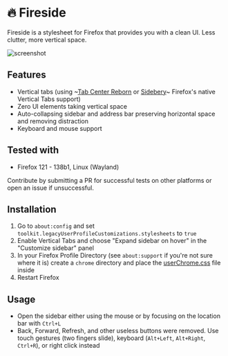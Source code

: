 # 🔥 Fireside
Fireside is a stylesheet for Firefox that provides you with a clean UI. Less clutter, more vertical space.

![screenshot](https://github.com/bjesus/sidefox/assets/55081/ec3bd513-8ef1-465d-aa53-80384bcd0cce)

## Features
- Vertical tabs (using ~[Tab Center Reborn](https://addons.mozilla.org/en-US/firefox/addon/tabcenter-reborn/) or [Sidebery](https://github.com/mbnuqw/sidebery/)~ Firefox's native Vertical Tabs support)
- Zero UI elements taking vertical space
- Auto-collapsing sidebar and address bar preserving horizontal space and removing distraction
- Keyboard and mouse support

## Tested with
- Firefox 121 - 138b1, Linux (Wayland)

Contribute by submitting a PR for successful tests on other platforms or open an issue if unsuccessful.

## Installation
1. Go to `about:config` and set `toolkit.legacyUserProfileCustomizations.stylesheets` to `true`
2. Enable Vertical Tabs and choose "Expand sidebar on hover" in the "Customize sidebar" panel
3. In your Firefox Profile Directory (see `about:support` if you're not sure where it is) create a `chrome` directory and place the [userChrome.css](userChrome.css) file inside
4. Restart Firefox

## Usage
- Open the sidebar either using the mouse or by focusing on the location bar with `Ctrl+L`
- Back, Forward, Refresh, and other useless buttons were removed. Use touch gestures (two fingers slide), keyboard (`Alt+Left`, `Alt+Right`, `Ctrl+R`), or right click instead
